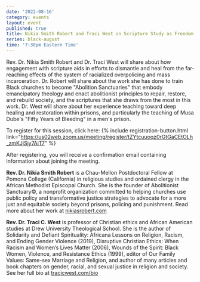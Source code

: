 ```yaml
---
date: '2022-08-16'
category: events
layout: event
published: true
title: Nikia Smith Robert and Traci West on Scripture Study as Freedom Practice
series: black-august
time: '7:30pm Eastern Time'
---
```

Rev. Dr. Nikia Smith Robert and Dr. Traci West will share about how engagement with scripture aids in efforts to dismantle and heal from the far-reaching effects of the system of racialized overpolicing and mass incarceration. Dr. Robert will share about the work she has done to train Black churches to become "Abolition Sanctuaries" that embody emancipatory theology and enact abolitionist principles to repair, restore, and rebuild society, and the scriptures that she draws from the most in this work. Dr. West will share about her experience teaching toward deep healing and restoration within prisons, and particularly the teaching of Musa Dube's "Fifty Years of Bleeding" in a men's prison.

To register for this session, click here: {% include registration-button.html link="https://us02web.zoom.us/meeting/register/tZYtcuuoqz0rGtGaCEtOLh_zmKJjSjy7AiT7" %}

After registering, you will receive a confirmation email containing information about joining the meeting.

**Rev. Dr. Nikia Smith Robert** is a Chau-Mellon Postdoctoral Fellow at Pomona College (California) in religious studies and ordained clergy in the African Methodist Episcopal Church. She is the founder of Abolitionist Sanctuary©, a nonprofit organization committed to helping churches use public policy and transformative justice strategies to advocate for a more just and equitable society beyond prisons, policing and punishment. Read more about her work at [nikiasrobert.com](https://nikiasrobert.com/)

**Rev. Dr. Traci C. West** is professor of Christian ethics and African American studies at Drew University Theological School. She is the author of Solidarity and Defiant Spirituality: Africana Lessons on Religion, Racism, and Ending Gender Violence (2019), Disruptive Christian Ethics: When Racism and Women’s Lives Matter (2006), Wounds of the Spirit: Black Women, Violence, and Resistance Ethics (1999), editor of Our Family Values: Same-sex Marriage and Religion, and author of many articles and book chapters on gender, racial, and sexual justice in religion and society. See her full bio at [tracicwest.com/bio](https://www.tracicwest.com/bio)
